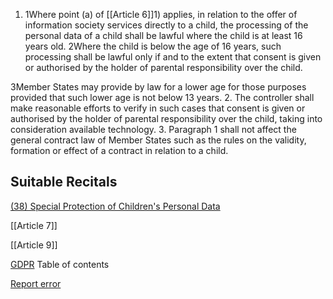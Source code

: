 
1. 1Where point (a) of [[Article 6]]1) applies, in relation to the offer of information society services directly to a child, the processing of the personal data of a child shall be lawful where the child is at least 16 years old. 2Where the child is below the age of 16 years, such processing shall be lawful only if and to the extent that consent is given or authorised by the holder of parental responsibility over the child.  

3Member States may provide by law for a lower age for those purposes provided that such lower age is not below 13 years.
2. The controller shall make reasonable efforts to verify in such cases that consent is given or authorised by the holder of parental responsibility over the child, taking into consideration available technology.
3. Paragraph 1 shall not affect the general contract law of Member States such as the rules on the validity, formation or effect of a contract in relation to a child.



## Suitable Recitals



[(38) Special Protection of Children's Personal Data](https://gdpr-info.eu/recitals/no-38/)




[[Article 7]]


[[Article 9]]



[GDPR](https://gdpr-info.eu)
Table of contents


[Report error](https://gdpr-info.eu/gf/?TB_iframe=true&height=306 "Your message")

